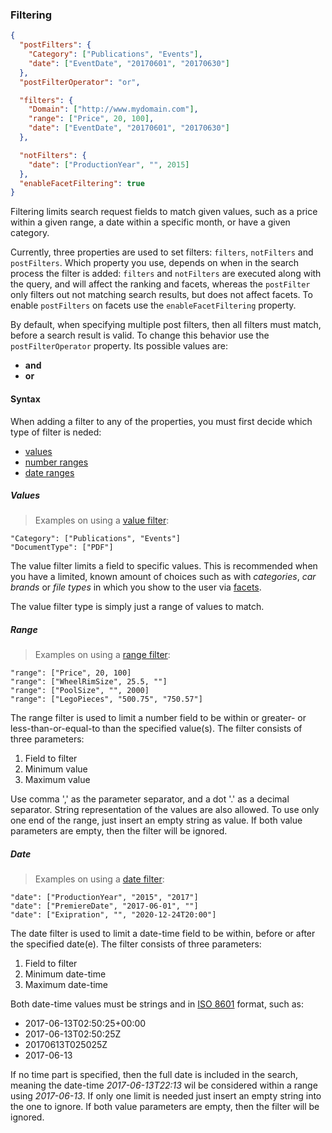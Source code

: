 <h3 id="full-searches_filtering">Filtering</h3>

```json
{
  "postFilters": {
    "Category": ["Publications", "Events"],
    "date": ["EventDate", "20170601", "20170630"]
  },
  "postFilterOperator": "or",

  "filters": {
    "Domain": ["http://www.mydomain.com"],
    "range": ["Price", 20, 100],
    "date": ["EventDate", "20170601", "20170630"]
  },

  "notFilters": {
    "date": ["ProductionYear", "", 2015]
  }, 
  "enableFacetFiltering": true
}
```

Filtering limits search request fields to match given values, such as a price within a given range, a date within a specific month, or have a given category.

Currently, three properties are used to set filters: `filters`, `notFilters` and `postFilters`. Which property you use, depends on when in the search process the filter is added:
`filters` and `notFilters` are executed along with the query, and will affect the ranking and facets, whereas the `postFilter` only filters out not matching search results, but does not affect facets. To enable `postFilters` on facets use the `enableFacetFiltering` property.

By default, when specifying multiple post filters, then all filters must match, before a search result is valid. To change this behavior use the `postFilterOperator` property. Its possible values are:

* **and**
* **or**





<h4 id:"full-searches_filtering_syntax">Syntax</h4>

When adding a filter to any of the properties, you must first decide which type of filter is neded:

* [values](#filtering_value)
* [number ranges](#filtering_range)
* [date ranges](#filtering_date)





<h5 id="filtering_value">Values</h5>

> Examples on using a [value filter](#filtering_value):

```
"Category": ["Publications", "Events"]
"DocumentType": ["PDF"]
```

The value filter limits a field to specific values. This is recommended when you have a limited, known amount of choices such as with *categories*, *car brands* or *file types* in which you show to the user via [facets](#full-searches_response_facets).

The value filter type is simply just a range of values to match.





<h5 id="filtering_range">Range</h5>

> Examples on using a [range filter](#filtering_range):

```
"range": ["Price", 20, 100]
"range": ["WheelRimSize", 25.5, ""]
"range": ["PoolSize", "", 2000]
"range": ["LegoPieces", "500.75", "750.57"]
```

The range filter is used to limit a number field to be within or greater- or less-than-or-equal-to than the specified value(s).
The filter consists of three parameters: 

1. Field to filter
2. Minimum value
3. Maximum value

Use comma ',' as the parameter separator, and a dot '.' as a decimal separator. String representation of the values are also allowed. 
To use only one end of the range, just insert an empty string as value. If both value parameters are empty, then the filter will be ignored.





<h5 id="filtering_date">Date</h5>

> Examples on using a [date filter](#filtering_date):

```
"date": ["ProductionYear", "2015", "2017"]
"date": ["PremiereDate", "2017-06-01", ""]
"date": ["Exipration", "", "2020-12-24T20:00"]
```

The date filter is used to limit a date-time field to be within, before or after the specified date(e).
The filter consists of three parameters: 

1. Field to filter
2. Minimum date-time
3. Maximum date-time

Both date-time values must be strings and in [ISO 8601](https://en.wikipedia.org/wiki/ISO_8601) format, such as:

* 2017-06-13T02:50:25+00:00
* 2017-06-13T02:50:25Z
* 20170613T025025Z
* 2017-06-13

If no time part is specified, then the full date is included in the search, meaning the date-time *2017-06-13T22:13* wil be considered within a range using *2017-06-13*.
If only one limit is needed just insert an empty string into the one to ignore. If both value parameters are empty, then the filter will be ignored.